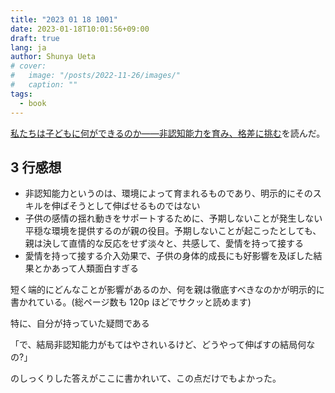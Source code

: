 ```yaml
---
title: "2023 01 18 1001"
date: 2023-01-18T10:01:56+09:00
draft: true
lang: ja
author: Shunya Ueta
# cover:
#   image: "/posts/2022-11-26/images/"
#   caption: ""
tags:
  - book
---
```


[私たちは子どもに何ができるのか――非認知能力を育み、格差に挑む](https://amzn.to/3w9jmIm)を読んだ。

## 3 行感想

- 非認知能力というのは、環境によって育まれるものであり、明示的にそのスキルを伸ばそうとして伸ばせるものではない
- 子供の感情の揺れ動きをサポートするために、予期しないことが発生しない平穏な環境を提供するのが親の役目。予期しないことが起こったとしても、親は決して直情的な反応をせず淡々と、共感して、愛情を持って接する
- 愛情を持って接する介入効果で、子供の身体的成長にも好影響を及ぼした結果とかあって人類面白すぎる

短く端的にどんなことが影響があるのか、何を親は徹底すべきなのかが明示的に書かれている。(総ページ数も 120p ほどでサクッと読めます)

特に、自分が持っていた疑問である

「で、結局非認知能力がもてはやされいるけど、どうやって伸ばすの結局何なの?」

のしっくりした答えがここに書かれいて、この点だけでもよかった。
